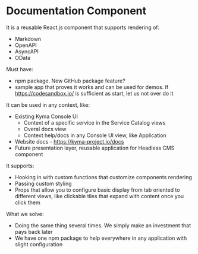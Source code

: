 # Documentation Component

It is a reusable React.js component that supports rendering of:
- Markdown
- OpenAPI
- AsyncAPI
- OData

Must have:
- npm package. New GitHub package feature?
- sample app that proves it works and can be used for demos. If https://codesandbox.io/ is sufficient as start, let us not over do it


It can be used in any context, like:
- Existing Kyma Console UI
  - Context of a specific service in the Service Catalog views
  - Overal docs view
  - Context help/docs in any Console UI view, like Application
- Website docs - https://kyma-project.io/docs
- Future presentation layer, reusable application for Headless CMS component

It supports:
- Hooking in with custom functions that customize components rendering
- Passing custom styling
- Props that allow you to configure basic display from tab oriented to different views, like clickable tiles that expand with content once you click them

What we solve:
- Doing the same thing several times. We simply make an investment that pays back later
- We have one npm package to help everywhere in any application with slight configuration



